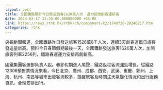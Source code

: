```yaml
---
layout: post
title: 全國鐵路預計今日發送旅客1620萬人次　運力投放創春運新高
date: 2024-02-17 13:30:06.000000000 +08:00
link: https://news.rthk.hk/rthk/ch/component/k2/1740726-20240217.htm
categories: rthk
---
```


央視新聞報道，全國鐵路昨日發送旅客1528萬8千人次，連續3天創春運單日旅客發送量新高。預料今日春節假期最後一天，全國鐵路發送旅客1620萬人次，加開旅客列車2256列，鐵路春運運力安排再創新高。

國鐵集團客運部負責人說，春節假期進入尾聲，鐵路返程客流強勁增長。從鐵路12306預售票情況來看，今日北京、廣州、成都、西安、武漢、重慶、鄭州、上海、杭州、南昌等城市出發客流較多，提醒旅客及時關注天氣變化情況和出行服務資訊，合理安排出行。
